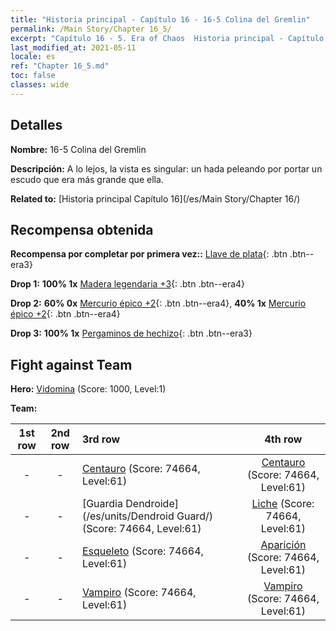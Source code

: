 ```yaml
---
title: "Historia principal - Capítulo 16 - 16-5 Colina del Gremlin"
permalink: /Main Story/Chapter 16_5/
excerpt: "Capítulo 16 - 5. Era of Chaos  Historia principal - Capítulo 16_5. 16-5 Colina del Gremlin"
last_modified_at: 2021-05-11
locale: es
ref: "Chapter 16_5.md"
toc: false
classes: wide
---
```


## Detalles

 **Nombre:** 16-5 Colina del Gremlin

 **Descripción:** A lo lejos, la vista es singular: un hada peleando por portar un escudo que era más grande que ella.

 **Related to:** [Historia principal Capítulo 16](/es/Main Story/Chapter 16/)

## Recompensa obtenida

 **Recompensa por completar por primera vez::** [Llave de plata](/ItemsES/con_693/){: .btn .btn--era3}

 **Drop 1:** **100% 1x** [Madera legendaria +3](/ItemsES/mat_55/){: .btn .btn--era4}

 **Drop 2:** **60% 0x** [Mercurio épico +2](/ItemsES/mat_49/){: .btn .btn--era4}, **40% 1x** [Mercurio épico +2](/ItemsES/mat_49/){: .btn .btn--era4}

 **Drop 3:** **100% 1x** [Pergaminos de hechizo](/ItemsES/con_694/){: .btn .btn--era3}


## Fight against Team
 **Hero:** [Vidomina](/es/heroes/Vidomina/) (Score: 1000, Level:1)

 **Team:**


  | 1st row | 2nd row | 3rd row | 4th row |
  |:----:|:----:|:----|:----:|
  | - | - | [Centauro](/es/units/Centaur/) (Score: 74664, Level:61)  | [Centauro](/es/units/Centaur/) (Score: 74664, Level:61)  |
  | - | - | [Guardia Dendroide](/es/units/Dendroid Guard/) (Score: 74664, Level:61)  | [Liche](/es/units/Lich/) (Score: 74664, Level:61)  |
  | - | - | [Esqueleto](/es/units/Skeleton/) (Score: 74664, Level:61)  | [Aparición](/es/units/Wight/) (Score: 74664, Level:61)  |
  | - | - | [Vampiro](/es/units/Vampire/) (Score: 74664, Level:61)  | [Vampiro](/es/units/Vampire/) (Score: 74664, Level:61)  |


